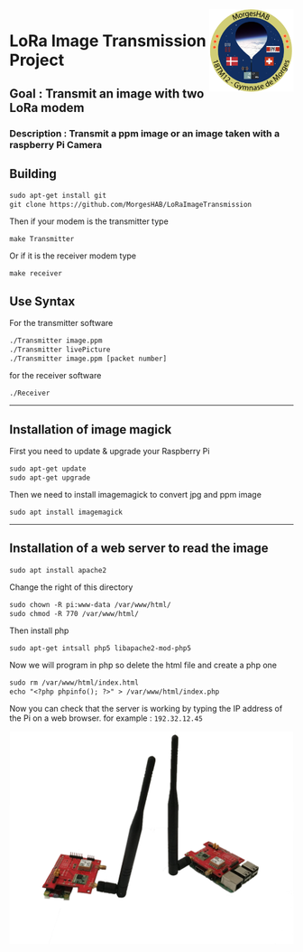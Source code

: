 <img src="/Img/LogoMHAB.png" width=150 align="right" >

# LoRa Image Transmission Project

## Goal : Transmit an image with two LoRa modem

### Description : Transmit a ppm image or an image taken with a raspberry Pi Camera

## Building
```
sudo apt-get install git
git clone https://github.com/MorgesHAB/LoRaImageTransmission
```
Then if your modem is the transmitter type
```
make Transmitter
```
Or if it is the receiver modem type
```
make receiver
```

## Use Syntax
For the transmitter software
```
./Transmitter image.ppm
./Transmitter livePicture
./Transmitter image.ppm [packet number]
```
for the receiver software
```
./Receiver
```

-----------------------------------------------------------------
## Installation of image magick
First you need to update & upgrade your Raspberry Pi
```
sudo apt-get update
sudo apt-get upgrade
```
Then we need to install imagemagick to convert jpg and ppm image
```
sudo apt install imagemagick
```

-----------------------------------------------------------------
## Installation of a web server to read the image
```
sudo apt install apache2
```
Change the right of this directory
```
sudo chown -R pi:www-data /var/www/html/
sudo chmod -R 770 /var/www/html/
```
Then install php
```
sudo apt-get intsall php5 libapache2-mod-php5
```
Now we will program in php so delete the html file and create a php one
```
sudo rm /var/www/html/index.html
echo "<?php phpinfo(); ?>" > /var/www/html/index.php
```
Now you can check that the server is working by typing the IP address of the Pi on a web browser.
for example :  `192.32.12.45`


<img src="/Img/LoRa.png" width=800>
